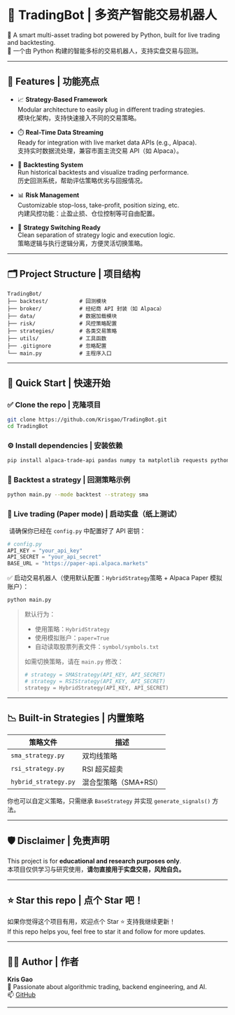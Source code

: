 # 🦾 TradingBot | 多资产智能交易机器人

🚀 A smart multi-asset trading bot powered by Python, built for live trading and backtesting.  
🚀 一个由 Python 构建的智能多标的交易机器人，支持实盘交易与回测。

---

## 📌 Features | 功能亮点

- 📈 **Strategy-Based Framework**  
  Modular architecture to easily plug in different trading strategies.  
  模块化架构，支持快速接入不同的交易策略。

- ⏱️ **Real-Time Data Streaming**  
  Ready for integration with live market data APIs (e.g., Alpaca).  
  支持实时数据流处理，兼容市面主流交易 API（如 Alpaca）。

- 🧪 **Backtesting System**  
  Run historical backtests and visualize trading performance.  
  历史回测系统，帮助评估策略优劣与回报情况。

- 📊 **Risk Management**  
  Customizable stop-loss, take-profit, position sizing, etc.  
  内建风控功能：止盈止损、仓位控制等可自由配置。

- 🧠 **Strategy Switching Ready**  
  Clean separation of strategy logic and execution logic.  
  策略逻辑与执行逻辑分离，方便灵活切换策略。

---

## 🗂️ Project Structure | 项目结构

```
TradingBot/
├── backtest/          # 回测模块
├── broker/            # 经纪商 API 封装（如 Alpaca）
├── data/              # 数据加载模块
├── risk/              # 风控策略配置
├── strategies/        # 各类交易策略
├── utils/             # 工具函数
├── .gitignore         # 忽略配置
└── main.py            # 主程序入口
```

---

## 🚀 Quick Start | 快速开始

### ✅ Clone the repo | 克隆项目

```bash
git clone https://github.com/Krisgao/TradingBot.git
cd TradingBot
```

### ⚙️ Install dependencies | 安装依赖

```bash
pip install alpaca-trade-api pandas numpy ta matplotlib requests python-dotenv
```

### 🧪 Backtest a strategy | 回测策略示例

```bash
python main.py --mode backtest --strategy sma
```

### 🔴 Live trading (Paper mode) | 启动实盘（纸上测试）

️ 请确保你已经在 `config.py` 中配置好了 API 密钥：

```python
# config.py
API_KEY = "your_api_key"
API_SECRET = "your_api_secret"
BASE_URL = "https://paper-api.alpaca.markets"
```

✅ 启动交易机器人（使用默认配置：`HybridStrategy`策略 + Alpaca Paper 模拟账户）：

```bash
python main.py
```

> 默认行为：
>
> * 使用策略：`HybridStrategy`
> * 使用模拟账户：`paper=True`
> * 自动读取股票列表文件：`symbol/symbols.txt`
>
> 如需切换策略，请在 `main.py` 修改：
>
> ```python
> # strategy = SMAStrategy(API_KEY, API_SECRET)
> # strategy = RSIStrategy(API_KEY, API_SECRET)
> strategy = HybridStrategy(API_KEY, API_SECRET)
> ```


---

## 📉 Built-in Strategies | 内置策略

| 策略文件 | 描述 |
|----------|------|
| `sma_strategy.py` | 双均线策略 |
| `rsi_strategy.py` | RSI 超买超卖 |
| `hybrid_strategy.py` | 混合型策略（SMA+RSI）|

你也可以自定义策略，只需继承 `BaseStrategy` 并实现 `generate_signals()` 方法。

---

## 🛡️ Disclaimer | 免责声明

This project is for **educational and research purposes only**.  
本项目仅供学习与研究使用，**请勿直接用于实盘交易，风险自负。**

---

## ⭐ Star this repo | 点个 Star 吧！

如果你觉得这个项目有用，欢迎点个 Star ⭐ 支持我继续更新！  
If this repo helps you, feel free to star it and follow for more updates.

---

## 🙋‍♂️ Author | 作者

**Kris Gao**  
🧠 Passionate about algorithmic trading, backend engineering, and AI.  
📫 [GitHub](https://github.com/Krisgao)

---
